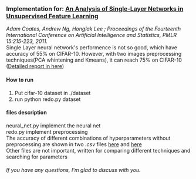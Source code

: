 ### Implementation for: [An Analysis of Single-Layer Networks in Unsupervised Feature Learning](https://github.com/yihui-he/Single-Layer-neural-network-with-PCAwhitening-Kmeans/blob/master/paper/AnalysisSingleLayerUnsupervisedFeatureLearning.pdf)
*Adam Coates, Andrew Ng, Honglak Lee ; Proceedings of the Fourteenth International Conference on Artificial Intelligence and Statistics, PMLR 15:215-223, 2011.*  
Single Layer neural network's performence is not so good, which have accuracy of 55% on CIFAR-10.
However, with two images preprocessing techniques(PCA whintening and Kmeans), it can reach 75% on CIFAR-10 ([Detailed report in here](https://github.com/yihui-he/Single-Layer-neural-network-with-PCAwhitening-Kmeans/blob/master/report/mp1_Yihui%20He.pdf))

#### How to run  
1. Put cifar-10 dataset in ./dataset
2. run python redo.py dataset

#### files description
neural_net.py implement the neural net  
redo.py implement preprocessing  
The accuracy of different combinations of hyperparameters without preprocessing are shown in two *.csv* files 
[here](https://github.com/yihui-he/Single-Layer-neural-network-with-PCAwhitening-Kmeans/blob/master/fine_grained_nn.csv) and [here](https://github.com/yihui-he/Single-Layer-neural-network-with-PCAwhitening-Kmeans/blob/master/naive_nn.csv)  
Other files are not important, written for comparing different techniques and searching for parameters  
  
###### If you have any questions, I'm glad to discuss with you.
